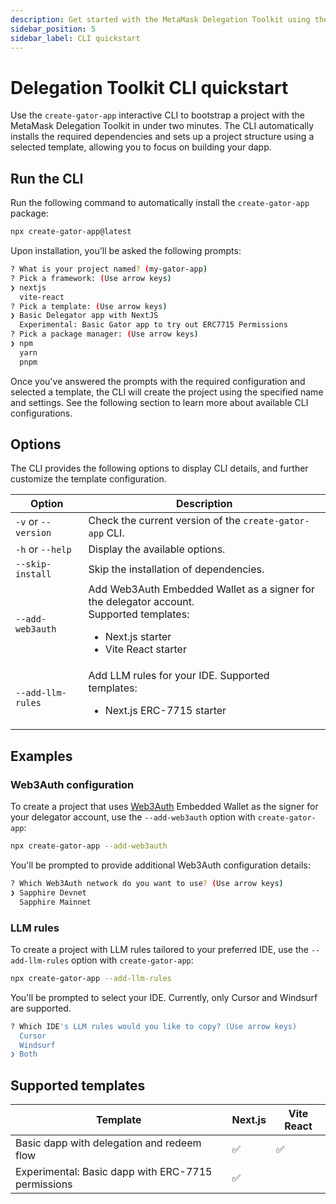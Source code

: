 ```yaml
---
description: Get started with the MetaMask Delegation Toolkit using the `create-gator-app` CLI.
sidebar_position: 5
sidebar_label: CLI quickstart
---
```


# Delegation Toolkit CLI quickstart

Use the `create-gator-app` interactive CLI to bootstrap a project with the MetaMask Delegation Toolkit in under two minutes. 
The CLI automatically installs the required dependencies and sets up a project structure using a selected template,
allowing you to focus on building your dapp.

## Run the CLI

Run the following command to automatically install the `create-gator-app` package:

```bash
npx create-gator-app@latest
```

Upon installation, you'll be asked the following prompts:

```bash
? What is your project named? (my-gator-app)
? Pick a framework: (Use arrow keys) 
❯ nextjs
  vite-react
? Pick a template: (Use arrow keys)
❯ Basic Delegator app with NextJS 
  Experimental: Basic Gator app to try out ERC7715 Permissions
? Pick a package manager: (Use arrow keys)
❯ npm 
  yarn 
  pnpm 
```

Once you've answered the prompts with the required configuration and selected a template, the CLI will create the project using the specified name and settings.
See the following section to learn more about available CLI configurations. 

## Options

The CLI provides the following options to display CLI details, and further customize the template configuration.

| Option              | Description                                                                                                                                                 |
|---------------------|-------------------------------------------------------------------------------------------------------------------------------------------------------------|
| `-v` or `--version` | Check the current version of the `create-gator-app` CLI.                                                                                                    |
| `-h` or `--help`    | Display the available options.                                                                                                                              |
| `--skip-install`    | Skip the installation of dependencies.                                                                                                                      |
| `--add-web3auth`    | Add Web3Auth Embedded Wallet as a signer for the delegator account. <br/>Supported templates: <ul><li>Next.js starter</li><li> Vite React starter</li></ul> |
| `--add-llm-rules`   | Add LLM rules for your IDE. Supported templates: <ul><li>Next.js ERC-7715 starter</li></ul>                                                                 |

## Examples

### Web3Auth configuration

To create a project that uses [Web3Auth](https://web3auth.io/docs/) Embedded Wallet as the signer for your delegator account, use the `--add-web3auth` option with `create-gator-app`:

```bash
npx create-gator-app --add-web3auth
```

You'll be prompted to provide additional Web3Auth configuration details:

```bash
? Which Web3Auth network do you want to use? (Use arrow keys)
❯ Sapphire Devnet 
  Sapphire Mainnet 
```

### LLM rules

To create a project with LLM rules tailored to your preferred IDE, use the `--add-llm-rules` option with `create-gator-app`:

```bash
npx create-gator-app --add-llm-rules
```

You'll be prompted to select your IDE.
Currently, only Cursor and Windsurf are supported.

```bash
? Which IDE's LLM rules would you like to copy? (Use arrow keys)
  Cursor 
  Windsurf 
❯ Both 
```

## Supported templates

| Template                                           | Next.js | Vite React |
|----------------------------------------------------|---------|------------|
| Basic dapp with delegation and redeem flow         | ✅       | ✅          |
| Experimental: Basic dapp with ERC-7715 permissions | ✅       |            | 
